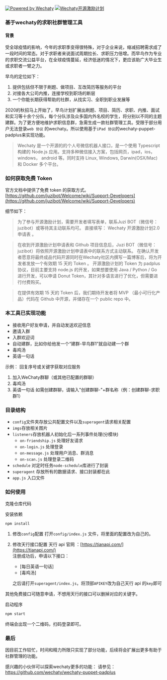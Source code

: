 [![Powered by Wechaty](https://img.shields.io/badge/Powered%20By-Wechaty-green.svg)](https://github.com/chatie/wechaty)
[![Wechaty开源激励计划](https://img.shields.io/badge/Wechaty-开源激励计划-green.svg)](https://github.com/juzibot/Welcome/wiki/Everything-about-Wechaty)

### 基于wechaty的求职社群管理工具

#### 背景

受全球疫情的影响，今年的求职季变得很特殊，对于企业来说，缩减招聘需求成了一段时间的常态。对于求职者来说面试周期拉长、求职压力倍增。而早鸟作为专业的求职交流公益平台，在全球疫情蔓延，经济低迷的情况下，更应该助广大毕业生或求职者一臂之力。

早鸟的定位如下：

1. 提供包括但不限于刷题、做项目、互改简历等服务的平台
2. 对接各大公司内推，连接学校到职场的断层
3. 一个你能长期获得帮助的社群，从找实习、全职到职业发展等

2020的秋招马上开始了，早鸟计划扩展出刷题、项目、简历、求职、内推、面试和实习等十余个分队，每个分队涉及众多国内外名校的学生，将分别以不同的主题建群。为了更方便地维护求职信息群，急需生成一款社群管理工具。受限于部分用户无法登录`web 协议` 的wechaty。所以使用基于`iPad 协议`的wechaty-puppet-padplus来实现功能。

> Wechaty 是一个开源的的个人号微信机器人接口，是一个使用 Typescript 构建的 Node.js 应用。支持多种微信接入方案，包括网页，ipad，ios，windows， android 等。同时支持 Linux, Windows, Darwin(OSX/Mac) 和 Docker 多个平台。

### 如何获取免费 Token

官方文档中提供了免费 token 的获取方式。
[https://github.com/juzibot/Welcome/wiki/Support-Developers](https://github.com/juzibot/Welcome/wiki/Support-Developers)

细节如下：
> 为了参与开源激励计划，需要开发者填写表单，联系Juzi BOT（微信号：juzibot）或等待其主动联系均可。
直接填写： Wechaty 开源激励计划2.0申请表 。

> 在收到开源激励计划申请表和 Github 项目信息后，Juzi BOT（微信号：juzibot）将依照开源激励计划申请表中的联系方式主动联系。
在确认开发者愿意将最终成品代码开源同时在Wechaty社区内撰写一篇博客后，将为开发者发放一个有效期 15 天的 Token 。
开源激励计划的 Token 为 padplus 协议，目前主要支持 node.js 的开发，如果想要使用 Java / Python / Go 进行开发，可以申请 Donut Token，其针对多语言进行了优化，但需要进行付费购买。

> 在提供有效期 15 天的 Token 后，我们期待开发者将 MVP （最小可行化产品）代码在 Github 中开源，并储存在一个 public repo 中。


### 本工具已实现功能

- 接收用户好友申请，并自动发送欢迎信息
- 邀请入群
- 入群欢迎词
- 自动建群，比如你给他发一个“建群-早鸟群1”就自动建一个群
- 毒鸡汤
- 英语一句话

示例：
回复序号或关键字获取对应服务
1. 加入WeChaty群聊（或其他已配置的群聊）
2. 毒鸡汤
3. 英语一句话
如需创建群聊，请输入"创建群聊-"+群名称（例：创建群聊-求职群1）

### 目录结构

- `config`文件夹存放公共配置文件以及`superagent`请求相关配置
- `imgs`存放相关图片
- `listeners`存放机器人初始化后一系列事件处理(分模块)
  - `on-friendship.js` 处理好友请求
  - `on-login.js` 处理登录
  - `on-message.js` 处理用户消息、群消息
  - `on-scan.js` 处理登录二维码
- `schedule` 对定时任务`node-schedule`库进行了封装
- `superagent` 存放所有的数据请求、接口封装都在此
- `app.js` 入口文件

### 如何使用

克隆仓库代码 

安装依赖

```bash
npm install
```

1. 修改`config`配置
   打开`config/index.js` 文件，将里面的配置改为自己的。
2. 修改天行接口配置
   天行 api 官网 ：[https://tianapi.com/](https://tianapi.com/)  
    注册成功后，申请以下接口：
   - [每日英语一句话]
   - [毒鸡汤]
   
   之后请打开`superagent/index.js`，将顶部`APIKEY`改为自己天行 api 的`key`即可

其他免费接口可随意申请，不想用天行的接口可以删掉对应的关键字。

启动程序

```bash
npm start
```
终端会出现一个二维码，扫码登录即可。

### 最后
因目前工作较忙，时间和精力所限只实现了部分功能，后续将会扩展出更多有助于社群管理的功能。

感兴趣的小伙伴可以探索wechaty更多的功能：
请参见： https://github.com/wechaty/wechaty-puppet-padplus



   
   
   
 

